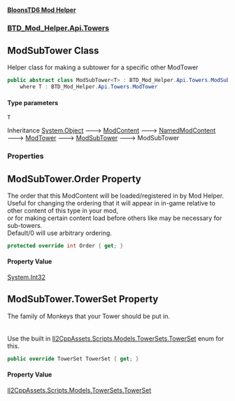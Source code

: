 #### [BloonsTD6 Mod Helper](README.md 'README')
### [BTD_Mod_Helper.Api.Towers](README.md#BTD_Mod_Helper.Api.Towers 'BTD_Mod_Helper.Api.Towers')

## ModSubTower<T> Class

Helper class for making a subtower for a specific other ModTower

```csharp
public abstract class ModSubTower<T> : BTD_Mod_Helper.Api.Towers.ModSubTower
    where T : BTD_Mod_Helper.Api.Towers.ModTower
```
#### Type parameters

<a name='BTD_Mod_Helper.Api.Towers.ModSubTower_T_.T'></a>

`T`

Inheritance [System.Object](https://docs.microsoft.com/en-us/dotnet/api/System.Object 'System.Object') &#129106; [ModContent](BTD_Mod_Helper.Api.ModContent.md 'BTD_Mod_Helper.Api.ModContent') &#129106; [NamedModContent](BTD_Mod_Helper.Api.NamedModContent.md 'BTD_Mod_Helper.Api.NamedModContent') &#129106; [ModTower](BTD_Mod_Helper.Api.Towers.ModTower.md 'BTD_Mod_Helper.Api.Towers.ModTower') &#129106; [ModSubTower](BTD_Mod_Helper.Api.Towers.ModSubTower.md 'BTD_Mod_Helper.Api.Towers.ModSubTower') &#129106; ModSubTower<T>
### Properties

<a name='BTD_Mod_Helper.Api.Towers.ModSubTower_T_.Order'></a>

## ModSubTower<T>.Order Property

The order that this ModContent will be loaded/registered in by Mod Helper.  
Useful for changing the ordering that it will appear in in-game relative to other content of this type in your mod,  
or for making certain content load before others like may be necessary for sub-towers.  
Default/0 will use arbitrary ordering.

```csharp
protected override int Order { get; }
```

#### Property Value
[System.Int32](https://docs.microsoft.com/en-us/dotnet/api/System.Int32 'System.Int32')

<a name='BTD_Mod_Helper.Api.Towers.ModSubTower_T_.TowerSet'></a>

## ModSubTower<T>.TowerSet Property

The family of Monkeys that your Tower should be put in.  
<br/>  
Use the built in [Il2CppAssets.Scripts.Models.TowerSets.TowerSet](https://docs.microsoft.com/en-us/dotnet/api/Il2CppAssets.Scripts.Models.TowerSets.TowerSet 'Il2CppAssets.Scripts.Models.TowerSets.TowerSet') enum for this.

```csharp
public override TowerSet TowerSet { get; }
```

#### Property Value
[Il2CppAssets.Scripts.Models.TowerSets.TowerSet](https://docs.microsoft.com/en-us/dotnet/api/Il2CppAssets.Scripts.Models.TowerSets.TowerSet 'Il2CppAssets.Scripts.Models.TowerSets.TowerSet')